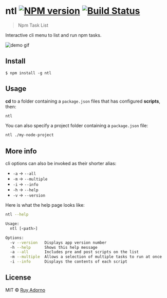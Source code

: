 # ntl [![NPM version](https://badge.fury.io/js/ntl.svg)](https://npmjs.org/package/ntl) [![Build Status](https://travis-ci.org/ruyadorno/ntl.svg?branch=master)](https://travis-ci.org/ruyadorno/ntl)

> Npm Task List

Interactive cli menu to list and run npm tasks.

![demo gif](http://i.imgur.com/ZjjQ7Vi.gif?1)

## Install

```
$ npm install -g ntl
```


## Usage

**cd** to a folder containing a `package.json` files that has configured **scripts**, then:

```sh
ntl
```

You can also specify a project folder containing a `package.json` file:

```sh
ntl ./my-node-project
```


## More info

cli options can also be invoked as their shorter alias:

- `-a` -> `--all`
- `-m` -> `--multiple`
- `-i` -> `--info`
- `-h` -> `--help`
- `-v` -> `--version`

Here is what the help page looks like:

```sh
ntl --help

Usage:
  ntl [<path>]

Options:
  -v --version   Displays app version number
  -h --help      Shows this help message
  -a --all       Includes pre and post scripts on the list
  -m --multiple  Allows a selection of multiple tasks to run at once
  -i --info      Displays the contents of each script
```


## License

MIT © [Ruy Adorno](http://ruyadorno.com)


